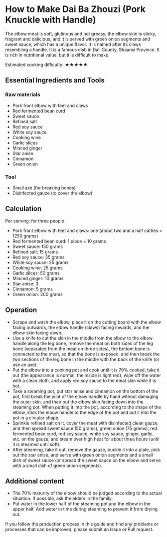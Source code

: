 # How to Make Dai Ba Zhouzi (Pork Knuckle with Handle)

The elbow meat is soft, glutinous and not greasy, the elbow skin is sticky, fragrant and delicious, and it is served with green onion segments and sweet sauce, which has a unique flavor. It is named after its claws resembling a handle. It is a famous dish in Dali County, Shaanxi Province. It is rich in nutritional value, but it is difficult to make.

Estimated cooking difficulty: ★★★★★

## Essential Ingredients and Tools

### Raw materials

- Pork front elbow with feet and claws
- Red fermented bean curd
- Sweet sauce
- Refined salt
- Red soy sauce
- White soy sauce
- Cooking wine
- Garlic slices
- Minced ginger
- Star anise
- Cinnamon
- Green onion

### Tool

- Small axe (for breaking bones)
- Disinfected gauze (to cover the elbow)

## Calculation

Per serving: for three people

- Pork front elbow with feet and claws: one (about two and a half catties = 1250 grams)
- Red fermented bean curd: 1 piece = 10 grams
- Sweet sauce: 150 grams
- Refined salt: 15 grams
- Red soy sauce: 35 grams
- White soy sauce: 25 grams
- Cooking wine: 25 grams
- Garlic slices: 50 grams
- Minced ginger: 10 grams
- Star anise: 3
- Cinnamon: 5 grams
- Green onion: 200 grams

## Operation

- Scrape and wash the elbow, place it on the cutting board with the elbow facing outwards, the elbow handle (claws) facing inwards, and the elbow skin facing down.
- Use a knife to cut the skin in the middle from the elbow to the elbow handle along the leg bone, remove the meat on both sides of the leg bone (separated from the meat on three sides), the bottom bone is connected to the meat, so that the bone is exposed, and then break the two sections of the leg bone in the middle with the back of the knife (or use an axe).
- Put the elbow into a cooking pot and cook until it is 70% cooked, take it out (the appearance is normal, the inside is light red), wipe off the water with a clean cloth, and apply red soy sauce to the meat skin while it is hot.
- Take a steaming pot, put star anise and cinnamon on the bottom of the pot, first break the joint of the elbow handle by hand without damaging the outer skin, and then put the elbow skin facing down into the steaming pot. When putting it into the pot, according to the shape of the elbow, stick the elbow handle to the edge of the pot and put it into the pot in a circular shape.
- Sprinkle refined salt on it, cover the meat with disinfected clean gauze, and then spread sweet sauce (50 grams), green onion (75 grams), red fermented bean curd, red soy sauce, white soy sauce, ginger, garlic, etc. on the gauze, and steam over high heat for about three hours (until it is steamed until soft).
- After steaming, take it out, remove the gauze, buckle it into a plate, pick out the star anise, and serve with green onion segments and a small dish of sweet sauce (or spread the sweet sauce on the elbow and serve with a small dish of green onion segments).

## Additional content

- The 70% maturity of the elbow should be judged according to the actual situation. If possible, ask the elders in the family.
- Put water in the lower half of the steaming pot and the elbow in the upper half. Add water in time during steaming to prevent it from drying out.

If you follow the production process in this guide and find any problems or processes that can be improved, please submit an Issue or Pull request.
